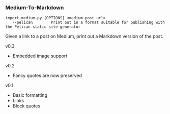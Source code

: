 ### Medium-To-Markdown

    import-medium.py [OPTIONS] <medium post url>
       --pelican        Print out in a format suitable for publishing with the Pelican static site generator

Given a link to a post on Medium, print out a Markdown version of the post.

v0.3

* Embedded image support

v0.2

* Fancy quotes are now preserved

v0.1

* Basic formatting
* Links
* Block quotes

